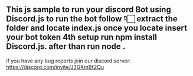 This js sample to run your discord Bot using Discord.js
to run the bot follow 👇🏻
extract the folder and locate index.js once you locate insert your bot token
4th setup run npm install Discord.js.
after than run node .
-------------------------------------
if you have any bug reports join our discord server: https://discord.com/invite/J3GKmBf2Qu
